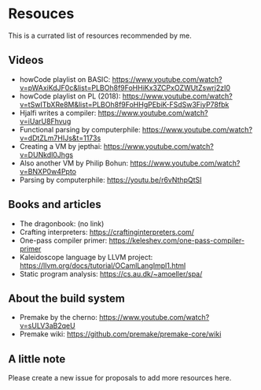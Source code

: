# Resouces

This is a currated list of resources recommended by me.

## Videos

- howCode playlist on BASIC: https://www.youtube.com/watch?v=pWAxiKdJF0c&list=PLBOh8f9FoHHiKx3ZCPxOZWUtZswrj2zI0
- howCode playlist on PL (2018): https://www.youtube.com/watch?v=tSwITbXRe8M&list=PLBOh8f9FoHHgPEbiK-FSdSw3FiyP78fbk
- Hjalfi writes a compiler: https://www.youtube.com/watch?v=iUarU8Fhvug
- Functional parsing by computerphile: https://www.youtube.com/watch?v=dDtZLm7HIJs&t=1173s
- Creating a VM by jepthai: https://www.youtube.com/watch?v=DUNkdl0Jhgs
- Also another VM by Philip Bohun: https://www.youtube.com/watch?v=BNXP0w4Ppto
- Parsing by computerphile: https://youtu.be/r6vNthpQtSI

## Books and articles

- The dragonbook: (no link)
- Crafting interpreters: https://craftinginterpreters.com/
- One-pass compiler primer: https://keleshev.com/one-pass-compiler-primer
- Kaleidoscope language by LLVM project: https://llvm.org/docs/tutorial/OCamlLangImpl1.html
- Static program analysis: https://cs.au.dk/~amoeller/spa/

## About the build system

- Premake by the cherno: https://www.youtube.com/watch?v=sULV3aB2qeU
- Premake wiki: https://github.com/premake/premake-core/wiki

## A little note

Please create a new issue for proposals to add more resources here.
